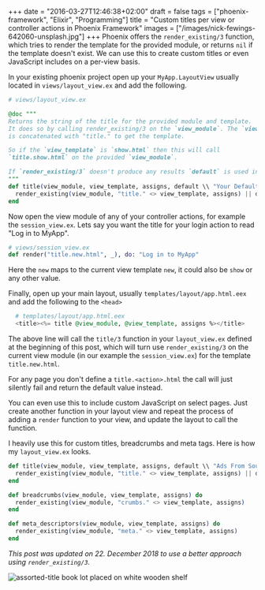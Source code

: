 +++
date = "2016-03-27T12:46:38+02:00"
draft = false
tags = ["phoenix-framework", "Elixir", "Programming"]
title = "Custom titles per view or controller actions in Phoenix Framework"
images = ["/images/nick-fewings-642060-unsplash.jpg"]
+++
Phoenix offers the `render_existing/3` function, which tries to render the template for the provided module, or returns `nil` if the template doesn't exist. We can use this to create custom titles or even JavaScript includes on a per-view basis.<!--more-->

In your existing phoenix project open up your `MyApp.LayoutView` usually located in `views/layout_view.ex` and add the following.

```elixir
# views/layout_view.ex

@doc """
Returns the string of the title for the provided module and template.
It does so by calling render_existing/3 on the `view_module`. The `view module`
is concatenated with "title." to get the template.

So if the `view_template` is `show.html` then this will call
`title.show.html` on the provided `view_module`.

If `render_existing/3` doesn't produce any results `default` is used instead.
"""
def title(view_module, view_template, assigns, default \\ "Your Default Title") do
  render_existing(view_module, "title." <> view_template, assigns) || default
end
```

Now open the view module of any of your controller actions, for example the `session_view.ex`. Lets say you want the title for your login action to read "Log in to MyApp".

```elixir
# views/session_view.ex
def render("title.new.html", _), do: "Log in to MyApp"
```

Here the `new` maps to the current view template `new`, it could also be `show` or any other value.

Finally, open up your main layout, usually `templates/layout/app.html.eex` and add the following to the `<head>`

```elixir
  # templates/layout/app.html.eex
  <title><%= title @view_module, @view_template, assigns %></title>
```

The above line will call the `title/3` function in your `layout_view.ex` defined at the beginning of this post, which will turn use `render_existing/3` on the current view module (in our example the `session_view.ex`) for the template `title.new.html`.

For any page you don't define a `title.<action>.html` the call will just silently fail and return the default value instead.

You can even use this to include custom JavaScript on select pages. Just create another function in your layout view and repeat the process of adding a `render` function to your view, and update the layout to call the function.

I heavily use this for custom titles, breadcrumbs and meta tags. Here is how my `layout_view.ex` looks.

```elixir
def title(view_module, view_template, assigns, default \\ "Ads From Source") do
  render_existing(view_module, "title." <> view_template, assigns) || default
end

def breadcrumbs(view_module, view_template, assigns) do
  render_existing(view_module, "crumbs." <> view_template, assigns)
end

def meta_descriptors(view_module, view_template, assigns) do
  render_existing(view_module, "meta." <> view_template, assigns)
end
```

*This post was updated on 22. December 2018 to use a better approach using `render_existing/3`.*

![assorted-title book lot placed on white wooden shelf](/images/nick-fewings-642060-unsplash.jpg)
